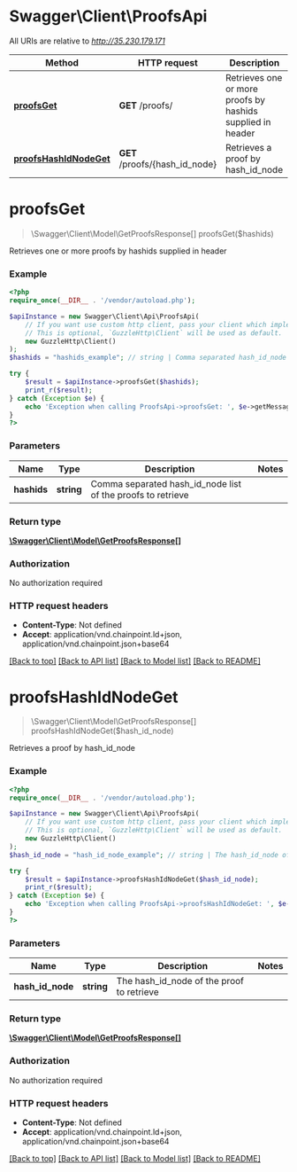 # Swagger\Client\ProofsApi

All URIs are relative to *http://35.230.179.171*

Method | HTTP request | Description
------------- | ------------- | -------------
[**proofsGet**](ProofsApi.md#proofsGet) | **GET** /proofs/ | Retrieves one or more proofs by hashids supplied in header
[**proofsHashIdNodeGet**](ProofsApi.md#proofsHashIdNodeGet) | **GET** /proofs/{hash_id_node} | Retrieves a proof by hash_id_node


# **proofsGet**
> \Swagger\Client\Model\GetProofsResponse[] proofsGet($hashids)

Retrieves one or more proofs by hashids supplied in header



### Example
```php
<?php
require_once(__DIR__ . '/vendor/autoload.php');

$apiInstance = new Swagger\Client\Api\ProofsApi(
    // If you want use custom http client, pass your client which implements `GuzzleHttp\ClientInterface`.
    // This is optional, `GuzzleHttp\Client` will be used as default.
    new GuzzleHttp\Client()
);
$hashids = "hashids_example"; // string | Comma separated hash_id_node list of the proofs to retrieve

try {
    $result = $apiInstance->proofsGet($hashids);
    print_r($result);
} catch (Exception $e) {
    echo 'Exception when calling ProofsApi->proofsGet: ', $e->getMessage(), PHP_EOL;
}
?>
```

### Parameters

Name | Type | Description  | Notes
------------- | ------------- | ------------- | -------------
 **hashids** | **string**| Comma separated hash_id_node list of the proofs to retrieve |

### Return type

[**\Swagger\Client\Model\GetProofsResponse[]**](../Model/GetProofsResponse.md)

### Authorization

No authorization required

### HTTP request headers

 - **Content-Type**: Not defined
 - **Accept**: application/vnd.chainpoint.ld+json, application/vnd.chainpoint.json+base64

[[Back to top]](#) [[Back to API list]](../../README.md#documentation-for-api-endpoints) [[Back to Model list]](../../README.md#documentation-for-models) [[Back to README]](../../README.md)

# **proofsHashIdNodeGet**
> \Swagger\Client\Model\GetProofsResponse[] proofsHashIdNodeGet($hash_id_node)

Retrieves a proof by hash_id_node



### Example
```php
<?php
require_once(__DIR__ . '/vendor/autoload.php');

$apiInstance = new Swagger\Client\Api\ProofsApi(
    // If you want use custom http client, pass your client which implements `GuzzleHttp\ClientInterface`.
    // This is optional, `GuzzleHttp\Client` will be used as default.
    new GuzzleHttp\Client()
);
$hash_id_node = "hash_id_node_example"; // string | The hash_id_node of the proof to retrieve

try {
    $result = $apiInstance->proofsHashIdNodeGet($hash_id_node);
    print_r($result);
} catch (Exception $e) {
    echo 'Exception when calling ProofsApi->proofsHashIdNodeGet: ', $e->getMessage(), PHP_EOL;
}
?>
```

### Parameters

Name | Type | Description  | Notes
------------- | ------------- | ------------- | -------------
 **hash_id_node** | **string**| The hash_id_node of the proof to retrieve |

### Return type

[**\Swagger\Client\Model\GetProofsResponse[]**](../Model/GetProofsResponse.md)

### Authorization

No authorization required

### HTTP request headers

 - **Content-Type**: Not defined
 - **Accept**: application/vnd.chainpoint.ld+json, application/vnd.chainpoint.json+base64

[[Back to top]](#) [[Back to API list]](../../README.md#documentation-for-api-endpoints) [[Back to Model list]](../../README.md#documentation-for-models) [[Back to README]](../../README.md)

